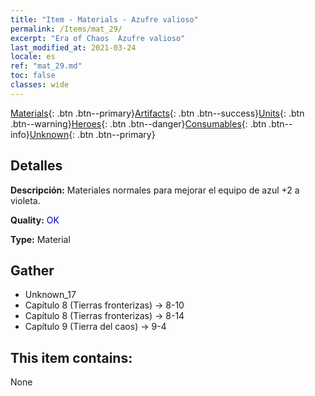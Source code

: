 ```yaml
---
title: "Item - Materials - Azufre valioso"
permalink: /Items/mat_29/
excerpt: "Era of Chaos  Azufre valioso"
last_modified_at: 2021-03-24
locale: es
ref: "mat_29.md"
toc: false
classes: wide
---
```

 [Materials](/es/Items/){: .btn .btn--primary}[Artifacts](/es/Items/Artifacts/){: .btn .btn--success}[Units](/es/Items/Units/){: .btn .btn--warning}[Heroes](/es/Items/Heroes/){: .btn .btn--danger}[Consumables](/es/Items/Consumables/){: .btn .btn--info}[Unknown](/es/Items/Unknown/){: .btn .btn--primary}

## Detalles
 **Descripción:** Materiales normales para mejorar el equipo de azul +2 a violeta.

 **Quality:** <span style="color: #0000CD">OK</span>

 **Type:** Material

## Gather

*    Unknown_17 
*    Capítulo 8 (Tierras fronterizas) -> 8-10 
*    Capítulo 8 (Tierras fronterizas) -> 8-14 
*    Capítulo 9 (Tierra del caos) -> 9-4 

## This item contains:

  None

